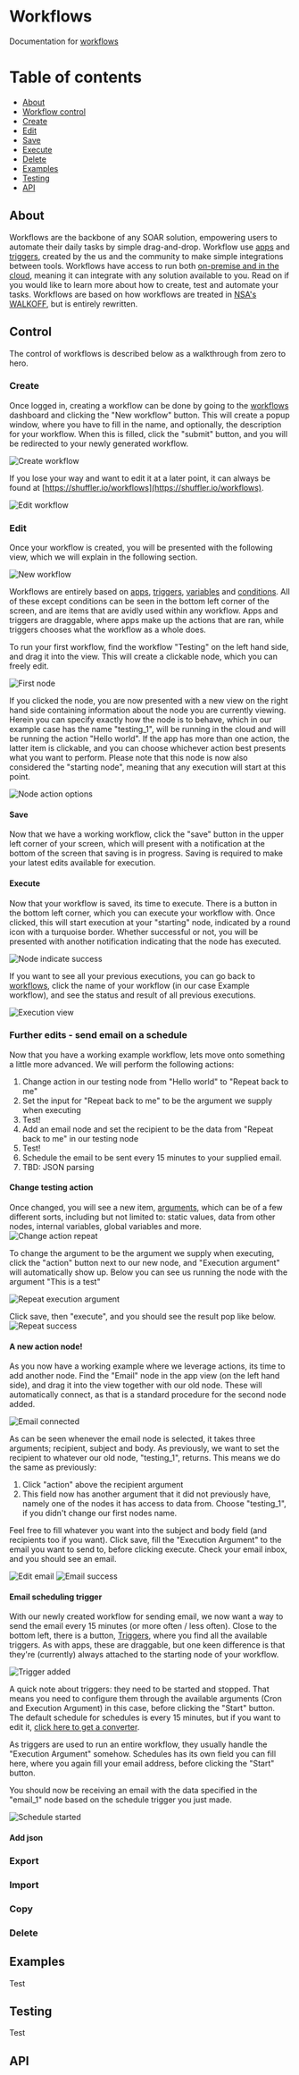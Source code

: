 # Workflows
Documentation for [workflows](https://shuffler.io/workflows)

# Table of contents
* [About](#about)
* [Workflow control](#control)
* [Create](#create)
* [Edit](#edit)
* [Save](#save)
* [Execute](#execute)
* [Delete](#delete)
* [Examples](#examples)
* [Testing](#testing)
* [API](#api)


## About
Workflows are the backbone of any SOAR solution, empowering users to automate their daily tasks by simple drag-and-drop. Workflow use [apps](https://shuffler.io/docs/apps) and [triggers](https://shuffler.io/docs/triggers), created by the us and the community to make simple integrations between tools. Workflows have access to run both [on-premise and in the cloud](/docs/hybrid), meaning it can integrate with any solution available to you. Read on if you would like to learn more about how to create, test and automate your tasks. Workflows are based on how workflows are treated in [NSA's WALKOFF](https://github.com/nsacyber/WALKOFF), but is entirely rewritten.

## Control
The control of workflows is described below as a walkthrough from zero to hero.

### Create
Once logged in, creating a workflow can be done by going to the [workflows](https://shuffler.io/workflows) dashboard and clicking the "New workflow" button. This will create a popup window, where you have to fill in the name, and optionally, the description for your workflow. When this is filled, click the "submit" button, and you will be redirected to your newly generated workflow. 

![Create workflow](https://github.com/frikky/shuffle-docs/blob/master/assets/create-workflow.png)

If you lose your way and want to edit it at a later point, it can always be found at [https://shuffler.io/workflows](https://shuffler.io/workflows).

![Edit workflow](https://github.com/frikky/shuffle-docs/blob/master/assets/edit-workflow.png)

### Edit
Once your workflow is created, you will be presented with the following view, which we will explain in the following section. 

![New workflow](https://github.com/frikky/shuffle-docs/blob/master/assets/new-workflow.png)

Workflows are entirely based on [apps](https://shuffler.io/docs/apps), [triggers](https://shuffler.io/docs/triggers), [variables](https://shuffler.io/docs/variables) and [conditions](https://shuffler.io/docs/conditions). All of these except conditions can be seen in the bottom left corner of the screen, and are items that are avidly used within any workflow. Apps and triggers are draggable, where apps make up the actions that are ran, while triggers chooses what the workflow as a whole does. 

To run your first workflow, find the workflow "Testing" on the left hand side, and drag it into the view. This will create a clickable node, which you can freely edit.  

![First node](https://github.com/frikky/shuffle-docs/blob/master/assets/first-node.png)

If you clicked the node, you are now presented with a new view on the right hand side containing information about the node you are currently viewing. Herein you can specify exactly how the node is to behave, which in our example case has the name "testing_1", will be running in the cloud and will be running the action "Hello world". If the app has more than one action, the latter item is clickable, and you can choose whichever action best presents what you want to perform. Please note that this node is now also considered the "starting node", meaning that any execution will start at this point.

![Node action options](https://github.com/frikky/shuffle-docs/blob/master/assets/node-action-options.png)

#### Save 
Now that we have a working workflow, click the "save" button in the upper left corner of your screen, which will present with a notification at the bottom of the screen that saving is in progress. Saving is required to make your latest edits available for execution.

#### Execute
Now that your workflow is saved, its time to execute. There is a button in the bottom left corner, which you can execute your workflow with. Once clicked, this will start execution at your "starting" node, indicated by a round icon with a turquoise border. Whether successful or not, you will be presented with another notification indicating that the node has executed.

![Node indicate success](https://github.com/frikky/shuffle-docs/blob/master/assets/node-indicate-success.png)

If you want to see all your previous executions, you can go back to [workflows](https://shuffler.io/workflows), click the name of your workflow (in our case Example workflow), and see the status and result of all previous executions.

![Execution view](https://github.com/frikky/shuffle-docs/blob/master/assets/execution-view.png)

### Further edits - send email on a schedule
Now that you have a working example workflow, lets move onto something a little more advanced. We will perform the following actions:
1. Change action in our testing node from "Hello world" to "Repeat back to me" 
2. Set the input for "Repeat back to me" to be the argument we supply when executing
3. Test!
4. Add an email node and set the recipient to be the data from "Repeat back to me" in our testing node
5. Test!
6. Schedule the email to be sent every 15 minutes to your supplied email.
7. TBD: JSON parsing 

#### Change testing action 
Once changed, you will see a new item, [arguments](https://shuffler.io/docs/argument), which can be of a few different sorts, including but not limited to: static values, data from other nodes, internal variables, global variables and more. 
![Change action repeat](https://github.com/frikky/shuffle-docs/blob/master/assets/change-action-repeat.png)

To change the argument to be the argument we supply when executing, click the "action" button next to our new node, and "Execution argument" will automatically show up. Below you can see us running the node with the argument "This is a test" 

![Repeat execution argument](https://github.com/frikky/shuffle-docs/blob/master/assets/repeat-execution-arg.png)

Click save, then "execute", and you should see the result pop like below.
![Repeat success](https://github.com/frikky/shuffle-docs/blob/master/assets/repeat-success.png)

#### A new action node!
As you now have a working example where we leverage actions, its time to add another node. Find the "Email" node in the app view (on the left hand side), and drag it into the view together with our old node. These will automatically connect, as that is a standard procedure for the second node added.

![Email connected](https://github.com/frikky/shuffle-docs/blob/master/assets/email-connected.png)

As can be seen whenever the email node is selected, it takes three arguments; recipient, subject and body. As previously, we want to set the recipient to whatever our old node, "testing_1", returns. This means we do the same as previously:
1. Click "action" above the recipient argument
2. This field now has another argument that it did not previously have, namely one of the nodes it has access to data from. Choose "testing_1", if you didn't change our first nodes name.

Feel free to fill whatever you want into the subject and body field (and recipients too if you want). Click save, fill the "Execution Argument" to the email you want to send to, before clicking execute. Check your email inbox, and you should see an email.

![Edit email](https://github.com/frikky/shuffle-docs/blob/master/assets/edit-email.png)
![Email success](https://github.com/frikky/shuffle-docs/blob/master/assets/email-success.png)

#### Email scheduling trigger
With our newly created workflow for sending email, we now want a way to send the email every 15 minutes (or more often / less often). Close to the bottom left, there is a button, [Triggers](https://shuffler.io/docs/triggers), where you find all the available triggers. As with apps, these are draggable, but one keen difference is that they're (currently) always attached to the starting node of your workflow.

![Trigger added](https://github.com/frikky/shuffle-docs/blob/master/assets/trigger-added.png)

A quick note about triggers: they need to be started and stopped. That means you need to configure them through the available arguments (Cron and Execution Argument) in this case, before clicking the "Start" button. The default schedule for schedules is every 15 minutes, but if you want to edit it, [click here to get a converter](http://www.cronmaker.com).

As triggers are used to run an entire workflow, they usually handle the "Execution Argument" somehow. Schedules has its own field you can fill here, where you again fill your email address, before clicking the "Start" button.

You should now be receiving an email with the data specified in the "email_1" node based on the schedule trigger you just made.

![Schedule started](https://github.com/frikky/shuffle-docs/blob/master/assets/schedule-started.png)

#### Add json 

### Export 
### Import 
### Copy 
### Delete

## Examples
Test

## Testing
Test

## API
